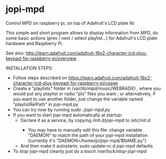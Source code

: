 jopi-mpd
========

Control MPD on raspberry pi, on top of Adafruit's LCD plate lib

This simple and short program allows to display information from MPD, do some basic actions (prev / next / select playlist...) for Adafruit's LCD plate hardware and Raspberry Pi.

See also: http://learn.adafruit.com/adafruit-16x2-character-lcd-plus-keypad-for-raspberry-pi/overview


INSTALLATION STEPS:
* Follow steps described on https://learn.adafruit.com/adafruit-16x2-character-lcd-plus-keypad-for-raspberry-pi/usage
* Create a "playlists" folder in /var/lib/mpd/music/WEBRADIO , 
  where you would put any playlist or radio "pls" files you want ; 
  or alternatively, if you want to use another folder, 
  just change the variable named "playlistRelPath" in jopi-mpd.py
* You can try now by running _sudo ./jopi-mpd.py_
* If you want to start jopi-mpd automatically at startup:
  * Declare it as a service, by copying <jopi-mpd path>/init.d/jopi-mpd to /etc/init.d
    * You may have to manually edit this file: 
      change variable "DAEMON" to match the path of your jopi-mpd installation 
      (currently it's "DAEMON=/home/pi/jopi-mpd/$NAME.py")
  * And then make it autostarts: sudo update-rc.d jopi-mpd defaults
* To stop jopi-mpd cleanly just do a 
  _touch /var/lock/stop-jopi-mpd_
